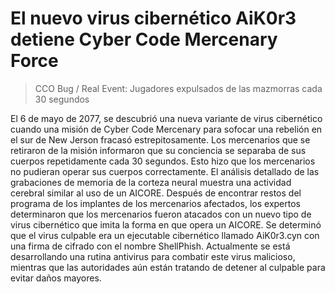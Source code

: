 # El nuevo virus cibernético AiK0r3 detiene Cyber ​​Code Mercenary Force
 > CCO Bug / Real Event: Jugadores expulsados ​​de las mazmorras cada 30 segundos

 El 6 de mayo de 2077, se descubrió una nueva variante de virus cibernético cuando una misión de Cyber ​​Code Mercenary para sofocar una rebelión en el sur de New Jerson fracasó estrepitosamente.  Los mercenarios que se retiraron de la misión informaron que su conciencia se separaba de sus cuerpos repetidamente cada 30 segundos.  Esto hizo que los mercenarios no pudieran operar sus cuerpos correctamente.  El análisis detallado de las grabaciones de memoria de la corteza neural muestra una actividad cerebral similar al uso de un AICORE.  Después de encontrar restos del programa de los implantes de los mercenarios afectados, los expertos determinaron que los mercenarios fueron atacados con un nuevo tipo de virus cibernético que imita la forma en que opera un AICORE.  Se determinó que el virus culpable era un ejecutable cibernético llamado AiK0r3.cyn con una firma de cifrado con el nombre ShellPhish.  Actualmente se está desarrollando una rutina antivirus para combatir este virus malicioso, mientras que las autoridades aún están tratando de detener al culpable para evitar daños mayores.
